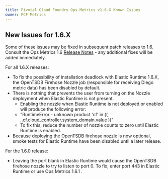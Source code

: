 ```yaml
---
title: Pivotal Cloud Foundry Ops Metrics v1.6.X Known Issues
owner: PCF Metrics
---
```

## New Issues for 1.6.X
Some of these issues may be fixed in subsequent patch releases to 1.6. Consult the Ops Metrics 1.6 [Release Notes](opsmetrics_rn_1_6.html) - any additional fixes will be added immediately.

For all 1.6.X releases:

* To fix the possibility of installation deadlock with Elastic Runtime 1.6.X, the OpenTSDB Firehose Nozzle job (responsible for receiving Diego metric data) has been disabled by default.
* There is nothing that prevents the user from turning on the Nozzle deployment when Elastic Runtime is not present.
  * Enabling the nozzle when Elastic Runtime is not deployed or enabled will produce the following error:
  * "RuntimeError - unknown product 'cf' in (( ..cf.cloud\_controller.system_domain.value ))"
  * To fix this, reduce the number of nozzle counts to zero until Elastic Runtime is enabled.
* Because deploying the OpenTSDB firehose nozzle is now optional, smoke tests for Elastic Runtime have been disabled until a later release.

For the 1.6.0 release:

* Leaving the port blank in Elastic Runtime would cause the OpenTSDB firehose nozzle to try to listen to port 0.   To fix, enter port 443 in Elastic Runtime or use Ops Metrics 1.6.1 .

